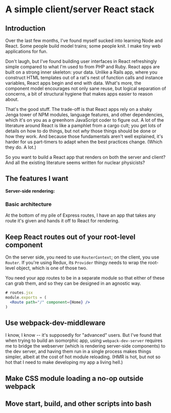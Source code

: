 # A simple client/server React stack

## Introduction

Over the last few months, I've found myself sucked into learning Node and React. Some people build model trains; some people knit. I make tiny web applications for fun.

Don't laugh, but I've found building user interfaces in React refreshingly simple compared to what I'm used to from PHP and Ruby. React apps are built on a strong inner skeleton: your data. Unlike a Rails app, where you construct HTML templates out of a rat's nest of function calls and instance variables, React apps begin and end with data. What's more, the component model encourages not only sane reuse, but logical separation of concerns, a bit of structural hygiene that makes apps easier to reason about.

That's the good stuff. The trade-off is that React apps rely on a shaky Jenga tower of NPM modules, language features, and other dependencies, which it's on you as a greenhorn JavaScript coder to figure out. A lot of the literature around React is like a pamphlet from a cargo cult; you get lots of details on how to do things, but not _why_ those things should be done or how they work. And because those fundamentals aren't well explained, it's harder for us part-timers to adapt when the best practices change. (Which they do. A lot.)

So you want to build a React app that renders on both the server and client? And all the existing literature seems written for nuclear physicists?

## The features I want

**Server-side rendering:** 



### Basic architecture

At the bottom of my pile of Express routes, I have an app that takes any route it's given and hands it off to React for rendering.  

## Keep React routes out of your root-level component

On the server side, you need to use `RouterContext`; on the client, you use `Router`. If you're using Redux, its `Provider` thingy needs to wrap the root-level object, which is one of those two.

You need your app routes to be in a separate module so that either of these can grab them, and so they can be designed in an agnostic way.

```jsx
# routes.jsx
module.exports = (
  <Route path="/" component={Home} />
)
```

## Use webpack-dev-middleware

I know, I know -- it's supposedly for "advanced" users. But I've found that when trying to build an isomorphic app, using `webpack-dev-server` requires me to bridge the webserver (which is rendering server-side components) to the dev server, and having them run in a single process makes things simpler, albeit at the cost of hot module reloading. (HMR is hot, but not so hot that I need to make developing my app a living hell.)

## Make CSS module loading a no-op outside webpack

## Move start, build, and other scripts into bash